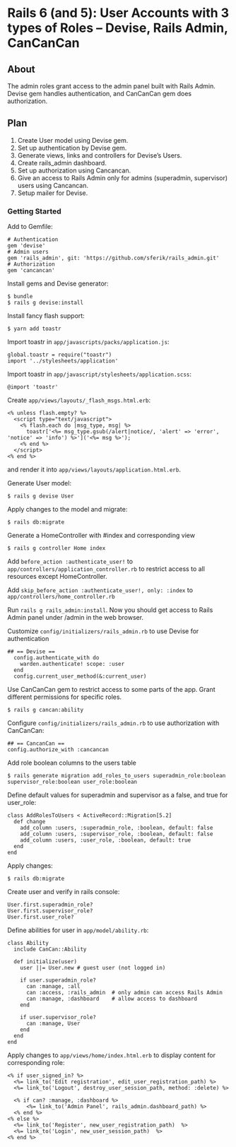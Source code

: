 # Rails 6 (and 5): User Accounts with 3 types of Roles – Devise, Rails Admin, CanCanCan


## About

The admin roles grant access to the admin panel built with Rails Admin. Devise gem handles authentication, and CanCanCan gem does authorization.


## Plan

1. Create User model using Devise gem.
2. Set up authentication by Devise gem.
3. Generate views, links and controllers for Devise’s Users.
4. Create rails_admin dashboard.
5. Set up authorization using Cancancan.
6. Give an access to Rails Admin only for admins (superadmin, supervisor) users using Cancancan.
7. Setup mailer for Devise.


### Getting Started

Add to Gemfile:
```
# Authentication
gem 'devise'
# Admin users
gem 'rails_admin', git: 'https://github.com/sferik/rails_admin.git'
# Authorization
gem 'cancancan'
```

Install gems and Devise generator:
```
$ bundle
$ rails g devise:install
```

Install fancy flash support:
```
$ yarn add toastr
```

Import toastr in `app/javascripts/packs/application.js`:
```
global.toastr = require("toastr")
import '../stylesheets/application'
```

Import toastr in `app/javascript/stylesheets/application.scss`:
```
@import 'toastr'
```

Create `app/views/layouts/_flash_msgs.html.erb`:
```
<% unless flash.empty? %>
  <script type="text/javascript">
    <% flash.each do |msg_type, msg| %>
   	  toastr['<%= msg_type.gsub(/alert|notice/, 'alert' => 'error', 'notice' => 'info') %>']('<%= msg %>');
    <% end %>
  </script>
<% end %>
```
and render it into `app/views/layouts/application.html.erb`.

Generate User model:
```
$ rails g devise User
```

Apply changes to the model and migrate:
```
$ rails db:migrate
```

Generate a HomeController with #index and corresponding view
```
$ rails g controller Home index
```

Add `before_action :authenticate_user!` to `app/controllers/application_controller.rb` to restrict access to all resources except HomeController.

Add  `skip_before_action :authenticate_user!, only: :index` to `app/controllers/home_controller.rb`

Run `rails g rails_admin:install`. Now you should get access to Rails Admin panel under /admin in the web browser.

Customize `config/initializers/rails_admin.rb` to use Devise for authentication
```
## == Devise ==
  config.authenticate_with do
    warden.authenticate! scope: :user
  end
  config.current_user_method(&:current_user)
```

Use CanCanCan gem to restrict access to some parts of the app. Grant different permissions for specific roles.
```
$ rails g cancan:ability
```

Configure `config/initializers/rails_admin.rb` to use authorization with CanCanCan:
```
## == CancanCan ==
config.authorize_with :cancancan
```
Add role boolean columns to the users table
```
$ rails generate migration add_roles_to_users superadmin_role:boolean supervisor_role:boolean user_role:boolean
```

Define default values for superadmin and supervisor as a false, and true for user_role:
```
class AddRolesToUsers < ActiveRecord::Migration[5.2]
  def change
    add_column :users, :superadmin_role, :boolean, default: false
    add_column :users, :supervisor_role, :boolean, default: false
    add_column :users, :user_role, :boolean, default: true
  end
end
```

Apply changes:
```
$ rails db:migrate
```

Create user and verify in rails console:
```
User.first.superadmin_role?
User.first.supervisor_role?
User.first.user_role?
```

Define abilities for user in `app/model/ability.rb`:
```
class Ability
  include CanCan::Ability

  def initialize(user)
    user ||= User.new # guest user (not logged in)

    if user.superadmin_role?
      can :manage, :all
      can :access, :rails_admin  # only admin can access Rails Admin
      can :manage, :dashboard    # allow access to dashboard
    end

    if user.supervisor_role?
      can :manage, User
    end
  end
end
```

Apply changes to `app/views/home/index.html.erb` to display content for corresponding role:
```
<% if user_signed_in? %>
  <%= link_to('Edit registration', edit_user_registration_path) %>
  <%= link_to('Logout', destroy_user_session_path, method: :delete) %>

  <% if can? :manage, :dashboard %>
	  <%= link_to('Admin Panel', rails_admin.dashboard_path) %>
  <% end %>
<% else %>
  <%= link_to('Register', new_user_registration_path)  %>
  <%= link_to('Login', new_user_session_path)  %>
<% end %>
```
